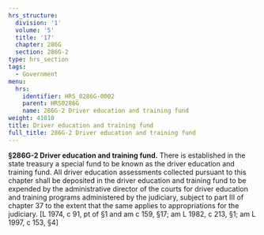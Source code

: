 ```yaml
---
hrs_structure:
  division: '1'
  volume: '5'
  title: '17'
  chapter: 286G
  section: 286G-2
type: hrs_section
tags:
  - Government
menu:
  hrs:
    identifier: HRS_0286G-0002
    parent: HRS0286G
    name: 286G-2 Driver education and training fund
weight: 41010
title: Driver education and training fund
full_title: 286G-2 Driver education and training fund
---
```

**§286G-2 Driver education and training fund.** There is established in the state treasury a special fund to be known as the driver education and training fund. All driver education assessments collected pursuant to this chapter shall be deposited in the driver education and training fund to be expended by the administrative director of the courts for driver education and training programs administered by the judiciary, subject to part III of chapter 37 to the extent that the same applies to appropriations for the judiciary. [L 1974, c 91, pt of §1 and am c 159, §17; am L 1982, c 213, §1; am L 1997, c 153, §4]